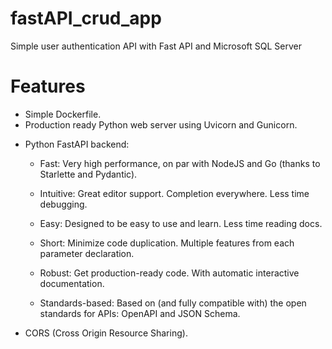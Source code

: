 # fastAPI_crud_app

Simple user authentication API with Fast API and Microsoft SQL Server

# Features

- Simple Dockerfile.
- Production ready Python web server using Uvicorn and Gunicorn.

* Python FastAPI backend:

  - Fast: Very high performance, on par with NodeJS and Go (thanks to Starlette and Pydantic).

  - Intuitive: Great editor support. Completion everywhere. Less time debugging.
  - Easy: Designed to be easy to use and learn. Less time reading docs.
  - Short: Minimize code duplication. Multiple features from each parameter declaration.
  - Robust: Get production-ready code. With automatic interactive documentation.
  - Standards-based: Based on (and fully compatible with) the open standards for APIs: OpenAPI and JSON Schema.

* CORS (Cross Origin Resource Sharing).
